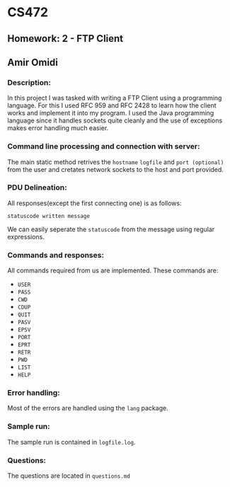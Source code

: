 # CS472
## Homework: 2 - FTP Client
## Amir Omidi

### Description:
In this project I was tasked with writing a FTP Client using a programming language. For this I used RFC 959 and RFC 2428 to learn how the client works and implement it into my program. I used the Java programming language since it handles sockets quite cleanly and the use of exceptions makes error handling much easier.

### Command line processing and connection with server:
The main static method retrives the `hostname` `logfile` and `port (optional)` from the user and cretates network sockets to the host and port provided.

### PDU Delineation:
All responses(except the first connecting one) is as follows:

`statuscode written message`

We can easily seperate the `statuscode` from the message using regular expressions.

### Commands and responses:
All commands required from us are implemented. These commands are:

- `USER`
- `PASS`
- `CWD`
- `CDUP`
- `QUIT`
- `PASV`
- `EPSV`
- `PORT`
- `EPRT`
- `RETR`
- `PWD`
- `LIST`
- `HELP`

### Error handling:
Most of the errors are handled using the `lang` package.

### Sample run:
The sample run is contained in `logfile.log`.

### Questions:
The questions are located in `questions.md`